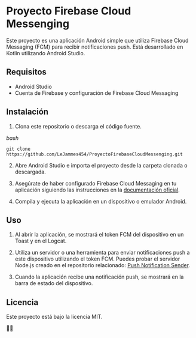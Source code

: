 
# Proyecto Firebase Cloud Messenging

Este proyecto es una aplicación Android simple que utiliza Firebase Cloud Messaging (FCM) para recibir notificaciones push. Está desarrollado en Kotlin utilizando Android Studio.

## Requisitos

- Android Studio
- Cuenta de Firebase y configuración de Firebase Cloud Messaging

## Instalación

1. Clona este repositorio o descarga el código fuente.

_bash_
```
git clone https://github.com/LeJammes454/ProyectoFirebaseCloudMessenging.git
```

2.  Abre Android Studio e importa el proyecto desde la carpeta clonada o descargada.
    
3.  Asegúrate de haber configurado Firebase Cloud Messaging en tu aplicación siguiendo las instrucciones en la [documentación oficial](https://firebase.google.com/docs/cloud-messaging/android/client).
    
4.  Compila y ejecuta la aplicación en un dispositivo o emulador Android.
    

## Uso

1.  Al abrir la aplicación, se mostrará el token FCM del dispositivo en un Toast y en el Logcat.
    
2.  Utiliza un servidor o una herramienta para enviar notificaciones push a este dispositivo utilizando el token FCM. Puedes probar el servidor Node.js creado en el repositorio relacionado: [Push Notification Sender](https://github.com/LeJammes454/ProyectoFCMServidor.git%3E).
    
3.  Cuando la aplicación recibe una notificación push, se mostrará en la barra de estado del dispositivo.
    

## Licencia

Este proyecto está bajo la licencia MIT.

🐱‍💻
